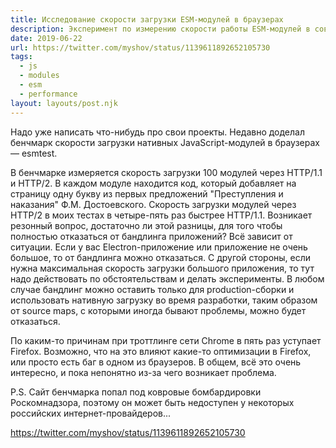 ```yaml
---
title: Исследование скорости загрузки ESM-модулей в браузерах
description: Эксперимент по измерению скорости работы ESM-модулей в современных браузерах
date: 2019-06-22
url: https://twitter.com/myshov/status/1139611892652105730
tags:
  - js
  - modules
  - esm
  - performance 
layout: layouts/post.njk
---
```

Надо уже написать что-нибудь про свои проекты. Недавно доделал бенчмарк скорости загрузки нативных JavaScript-модулей в браузерах — esmtest.

В бенчмарке измеряется скорость загрузки 100 модулей через HTTP/1.1 и HTTP/2. В каждом модуле находится код, который добавляет на страницу одну букву из первых предложений "Преступления и наказания" Ф.М. Достоевского. Скорость загрузки модулей через HTTP/2 в моих тестах в четыре-пять раз быстрее HTTP/1.1. Возникает резонный вопрос, достаточно ли этой разницы, для того чтобы полностью отказаться от бандлинга приложений? Всё зависит от ситуации. Если у вас Electron-приложение или приложение не очень большое, то от бандлинга можно отказаться. С другой стороны, если нужна максимальная скорость загрузки большого приложения, то тут надо действовать по обстоятельствам и делать эксперименты. В любом случае бандлинг можно оставить только для production-сборки и использовать нативную загрузку во время разработки, таким образом от source maps, с которыми иногда бывают проблемы, можно будет отказаться.

По каким-то причинам при троттлинге сети Chrome в пять раз уступает Firefox. Возможно, что на это влияют какие-то оптимизации в Firefox, или просто есть баг в одном из браузеров. В общем, всё это очень интересно, и пока непонятно из-за чего возникает проблема.

P.S. Сайт бенчмарка попал под ковровые бомбардировки Роскомнадзора, поэтому он может быть недоступен у некоторых российских интернет-провайдеров...

https://twitter.com/myshov/status/1139611892652105730

